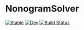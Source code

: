 # NonogramSolver

[![Stable](https://img.shields.io/badge/docs-stable-blue.svg)](https://kamilkhanlab.github.io/NonogramSolver.jl/stable/)
[![Dev](https://img.shields.io/badge/docs-dev-blue.svg)](https://kamilkhanlab.github.io/NonogramSolver.jl/dev/)
[![Build Status](https://github.com/kamilkhanlab/NonogramSolver.jl/actions/workflows/CI.yml/badge.svg?branch=main)](https://github.com/kamilkhanlab/NonogramSolver.jl/actions/workflows/CI.yml?query=branch%3Amain)
